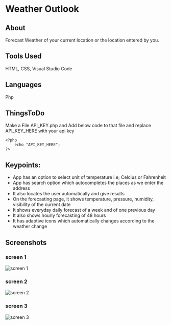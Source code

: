 # Weather Outlook

## About
Forecast Weather of your current location or the location entered by you.

## Tools Used
HTML, CSS, Visual Studio Code


## Languages
Php

## ThingsToDo
Make a File API_KEY.php and Add below code to that file and replace API_KEY_HERE with your api key
```
<?php
    echo "API_KEY_HERE";
?>
```
## Keypoints:
* App has an option to select unit of temperature i.e; Celcius or Fahrenheit
* App has search option which autocompletes the places as we enter the address
* It also locates the user automatically and give results
* On the forecasting page, it shows temperature, pressure, humidity, visibility of the current date
* It shows everyday daily forecast of a week and of one previous day
* It also shows hourly forecasting of 48 hours
* It has adaptive icons which automatically changes according to the weather change

## Screenshots
### screen 1
<img src="https://user-images.githubusercontent.com/35486010/66045963-5cdb7800-e542-11e9-99e0-8d297dc322f7.PNG" alt="screen 1"/>

### screen 2
<img alt="screen 2" src="https://user-images.githubusercontent.com/35486010/66045854-256ccb80-e542-11e9-99e1-ae126f8204fb.PNG"/>

### screen 3
<img src="https://user-images.githubusercontent.com/35486010/66045959-5c42e180-e542-11e9-88d0-becfb5c4d12a.PNG" alt="screen 3"/>

